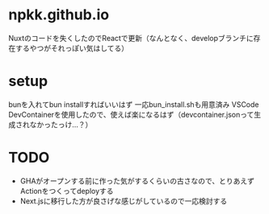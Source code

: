 # npkk.github.io

Nuxtのコードを失くしたのでReactで更新（なんとなく、developブランチに存在するやつがそれっぽい気はしてる）

# setup

bunを入れてbun installすればいいはず
一応bun_install.shも用意済み
VSCode DevContainerを使用したので、使えば楽になるはず（devcontainer.jsonって生成されなかったっけ…？）

# TODO

* GHAがオープンする前に作った気がするくらいの古さなので、とりあえずActionをつくってdeployする
* Next.jsに移行した方が良さげな感じがしているので一応検討する